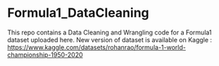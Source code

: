 # Formula1_DataCleaning

This repo contains a Data Cleaning and Wrangling code for a Formula1 dataset uploaded here.
New version of dataset is available on Kaggle : https://www.kaggle.com/datasets/rohanrao/formula-1-world-championship-1950-2020

